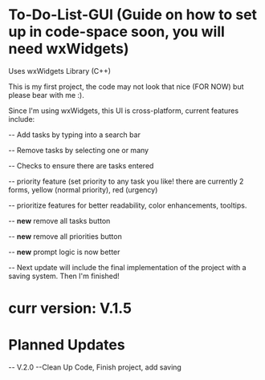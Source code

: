 # To-Do-List-GUI (Guide on how to set up in code-space soon, you will need wxWidgets)
Uses wxWidgets Library (C++)

This is my first project, the code may not look that nice (FOR NOW) but please bear with me :).

Since I'm using wxWidgets, this UI is cross-platform, current features include:

-- Add tasks by typing into a search bar


-- Remove tasks by selecting one or many


-- Checks to ensure there are tasks entered

--  priority feature (set priority to any task you like! there are currently 2 forms, yellow (normal priority), red (urgency)

-- prioritize features for better readability, color enhancements, tooltips.

-- **new** remove all tasks button

-- **new** remove all priorities button

-- **new** prompt logic is now better

-- Next update will include the final implementation of the project with a saving system. Then I'm finished! 

 # curr version: V.1.5
 


# Planned Updates
-- V.2.0 --Clean Up Code, Finish project, add saving
